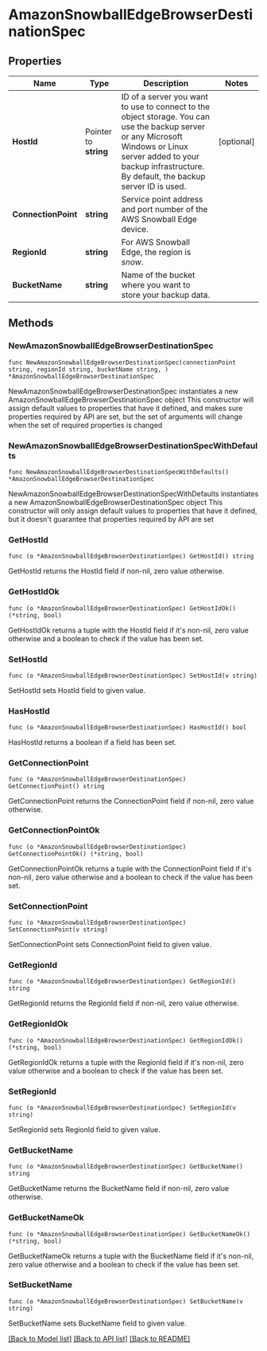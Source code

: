 # AmazonSnowballEdgeBrowserDestinationSpec

## Properties

Name | Type | Description | Notes
------------ | ------------- | ------------- | -------------
**HostId** | Pointer to **string** | ID of a server you want to use to connect to the object storage. You can use the backup server or any Microsoft Windows or Linux server added to your backup infrastructure. By default, the backup server ID is used. | [optional] 
**ConnectionPoint** | **string** | Service point address and port number of the AWS Snowball Edge device. | 
**RegionId** | **string** | For AWS Snowball Edge, the region is *snow*. | 
**BucketName** | **string** | Name of the bucket where you want to store your backup data. | 

## Methods

### NewAmazonSnowballEdgeBrowserDestinationSpec

`func NewAmazonSnowballEdgeBrowserDestinationSpec(connectionPoint string, regionId string, bucketName string, ) *AmazonSnowballEdgeBrowserDestinationSpec`

NewAmazonSnowballEdgeBrowserDestinationSpec instantiates a new AmazonSnowballEdgeBrowserDestinationSpec object
This constructor will assign default values to properties that have it defined,
and makes sure properties required by API are set, but the set of arguments
will change when the set of required properties is changed

### NewAmazonSnowballEdgeBrowserDestinationSpecWithDefaults

`func NewAmazonSnowballEdgeBrowserDestinationSpecWithDefaults() *AmazonSnowballEdgeBrowserDestinationSpec`

NewAmazonSnowballEdgeBrowserDestinationSpecWithDefaults instantiates a new AmazonSnowballEdgeBrowserDestinationSpec object
This constructor will only assign default values to properties that have it defined,
but it doesn't guarantee that properties required by API are set

### GetHostId

`func (o *AmazonSnowballEdgeBrowserDestinationSpec) GetHostId() string`

GetHostId returns the HostId field if non-nil, zero value otherwise.

### GetHostIdOk

`func (o *AmazonSnowballEdgeBrowserDestinationSpec) GetHostIdOk() (*string, bool)`

GetHostIdOk returns a tuple with the HostId field if it's non-nil, zero value otherwise
and a boolean to check if the value has been set.

### SetHostId

`func (o *AmazonSnowballEdgeBrowserDestinationSpec) SetHostId(v string)`

SetHostId sets HostId field to given value.

### HasHostId

`func (o *AmazonSnowballEdgeBrowserDestinationSpec) HasHostId() bool`

HasHostId returns a boolean if a field has been set.

### GetConnectionPoint

`func (o *AmazonSnowballEdgeBrowserDestinationSpec) GetConnectionPoint() string`

GetConnectionPoint returns the ConnectionPoint field if non-nil, zero value otherwise.

### GetConnectionPointOk

`func (o *AmazonSnowballEdgeBrowserDestinationSpec) GetConnectionPointOk() (*string, bool)`

GetConnectionPointOk returns a tuple with the ConnectionPoint field if it's non-nil, zero value otherwise
and a boolean to check if the value has been set.

### SetConnectionPoint

`func (o *AmazonSnowballEdgeBrowserDestinationSpec) SetConnectionPoint(v string)`

SetConnectionPoint sets ConnectionPoint field to given value.


### GetRegionId

`func (o *AmazonSnowballEdgeBrowserDestinationSpec) GetRegionId() string`

GetRegionId returns the RegionId field if non-nil, zero value otherwise.

### GetRegionIdOk

`func (o *AmazonSnowballEdgeBrowserDestinationSpec) GetRegionIdOk() (*string, bool)`

GetRegionIdOk returns a tuple with the RegionId field if it's non-nil, zero value otherwise
and a boolean to check if the value has been set.

### SetRegionId

`func (o *AmazonSnowballEdgeBrowserDestinationSpec) SetRegionId(v string)`

SetRegionId sets RegionId field to given value.


### GetBucketName

`func (o *AmazonSnowballEdgeBrowserDestinationSpec) GetBucketName() string`

GetBucketName returns the BucketName field if non-nil, zero value otherwise.

### GetBucketNameOk

`func (o *AmazonSnowballEdgeBrowserDestinationSpec) GetBucketNameOk() (*string, bool)`

GetBucketNameOk returns a tuple with the BucketName field if it's non-nil, zero value otherwise
and a boolean to check if the value has been set.

### SetBucketName

`func (o *AmazonSnowballEdgeBrowserDestinationSpec) SetBucketName(v string)`

SetBucketName sets BucketName field to given value.



[[Back to Model list]](../README.md#documentation-for-models) [[Back to API list]](../README.md#documentation-for-api-endpoints) [[Back to README]](../README.md)


